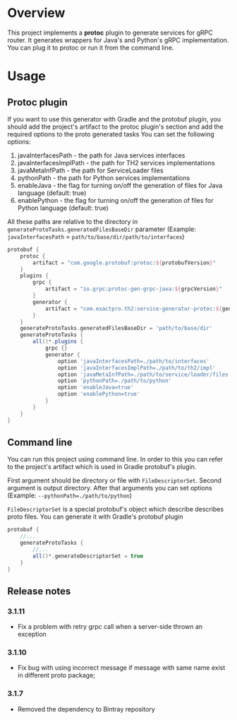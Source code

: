 # Overview
This project implements a **protoc** plugin to generate services for gRPC router.
It generates wrappers for Java's and Python's gRPC implementation.
You can plug it to protoc or run it from the command line.
# Usage
## Protoc plugin
If you want to use this generator with Gradle and the protobuf plugin, you should add the project's artifact to the protoc plugin's section and add the required options to the proto generated tasks
You can set the following options:
1. javaInterfacesPath - the path for Java services interfaces
1. javaInterfacesImplPath - the path for TH2 services implementations
1. javaMetaInfPath - the path for ServiceLoader files
1. pythonPath - the path for Python services implementations
1. enableJava - the flag for turning on/off the generation of files for Java language (default: true)
1. enablePython - the flag for turning on/off the generation of files for Python language (default: true)

All these paths are relative to the directory in  ``generateProtoTasks.generatedFilesBaseDir`` parameter (Example: `javaInterfacesPath` = `path/to/base/dir/path/to/interfaces`)
```groovy
protobuf {
    protoc {
        artifact = "com.google.protobuf:protoc:${protobufVersion}"
    }
    plugins {
        grpc {
            artifact = "io.grpc:protoc-gen-grpc-java:${grpcVersion}"
        }
        generator {
            artifact = "com.exactpro.th2:service-generator-protoc:${generatorVersion}:all@jar"
        }
    }
    generateProtoTasks.generatedFilesBaseDir = 'path/to/base/dir'
    generateProtoTasks {
        all()*.plugins {
            grpc {}
            generator {
                option 'javaInterfacesPath=./path/to/interfaces'
                option 'javaInterfacesImplPath=./path/to/th2/impl'
                option 'javaMetaInfPath=./path/to/service/loader/files'
                option 'pythonPath=./path/to/python'
                option 'enableJava=true'
                option 'enablePython=true'
            }
        }
    }
}
```
## Command line
You can run this project using command line. In order to this you can refer to the project's artifact which is used in Gradle protobuf's plugin. 

First argument should be directory or file with ``FileDescriptorSet``. Second argument is output directory. After that arguments you can set options (Example: `--pythonPath=./path/to/python`)

``FileDescriptorSet`` is a special protobuf's object which describe describes proto files. You can generate it with Gradle's protobuf plugin
```groovy
protobuf {
    //...
    generateProtoTasks {
        //...
        all()*.generateDescriptorSet = true
    }
}
```

## Release notes

### 3.1.11

* Fix a problem with retry grpc call when a server-side thrown an exception

### 3.1.10

* Fix bug with using incorrect message if message with same name exist in different proto package;

### 3.1.7

* Removed the dependency to Bintray repository
